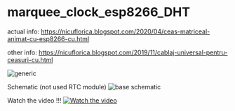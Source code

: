 # marquee_clock_esp8266_DHT

actual info: https://nicuflorica.blogspot.com/2020/04/ceas-matriceal-animat-cu-esp8266-cu.html

other info: https://nicuflorica.blogspot.com/2019/11/cablaj-universal-pentru-ceasuri-cu.html

![generic](https://1.bp.blogspot.com/-UAAX1zV_toA/XqVeQbb1pfI/AAAAAAAAcNM/CoX5kmrw6l4Q7mDbwdlDOj6xXoGGI7N3ACLcBGAsYHQ/s320/ceas1.jpg)

Schematic (not used RTC module)
![base schematic](https://4.bp.blogspot.com/-OyIs9oE8in8/XK9-Zm2RxzI/AAAAAAAAZCg/a2TihedTq501hoK6mNFIUM-Fo1CypZZcgCLcBGAs/s1600/ESP8266_LED_Matrix_Clock_DHT_LDR.gif)

Watch the video !!!
[![Watch the video](https://img.youtube.com/vi/X9xGOwg01z4/sddefault.jpg)](https://youtu.be/X9xGOwg01z4)
